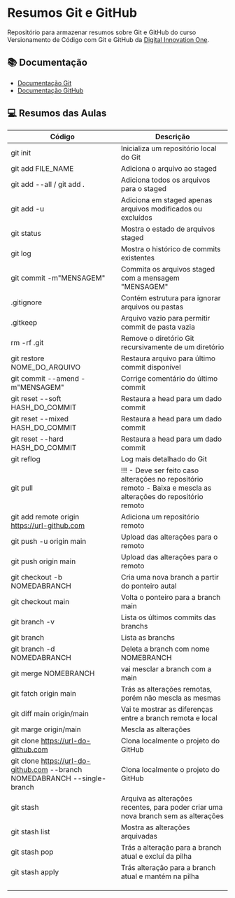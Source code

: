 
# Resumos Git e GitHub

Repositório para armazenar resumos sobre Git e GitHub do curso Versionamento de Código com Git e GitHub da [Digital Innovation One](https://www.dio.me/).

## 📚 Documentação
- [Documentação Git](https://git-scm.com/doc/)
- [Documentação GitHub](https://docs.github.com/)

## 💻 Resumos das Aulas

| Código | Descrição |
|--------|------------|
| git init | Inicializa um repositório local do Git |
| git add FILE_NAME | Adiciona o arquivo ao staged  |
| git add --all / git add . | Adiciona todos os arquivos para o staged |
| git add -u | Adiciona em staged apenas arquivos modificados ou excluídos |
| git status | Mostra o estado de arquivos staged |
| git log | Mostra o histórico de commits existentes |
| git commit -m"MENSAGEM" | Commita os arquivos staged com a mensagem "MENSAGEM" |
| .gitignore | Contém estrutura para ignorar arquivos ou pastas |
| .gitkeep | Arquivo vazio para permitir commit de pasta vazia |
| rm -rf .git | Remove o diretório Git recursivamente de um diretório |
| git restore NOME_DO_ARQUIVO | Restaura arquivo para último commit disponível |
| git commit --amend -m"MENSAGEM" | Corrige comentário do último commit |
| git reset --soft HASH_DO_COMMIT | Restaura a head para um dado commit |
| git reset --mixed HASH_DO_COMMIT | Restaura a head para um dado commit |
| git reset --hard HASH_DO_COMMIT | Restaura a head para um dado commit |
| git reflog | Log mais detalhado do Git |
| git pull | !!! - Deve ser feito caso alterações no repositório remoto - Baixa e mescla as alterações do repositório remoto |
| git add remote origin https://url-github.com | Adiciona um repositório remoto |
| git push -u origin main | Upload das alterações para o remoto |
| git push origin main | Upload das alterações para o remoto |
| git checkout -b NOMEDABRANCH | Cria uma nova branch a partir do ponteiro autal |
| git checkout main | Volta o ponteiro para a branch main |
| git branch -v | Lista os últimos commits das branchs |
| git branch | Lista as branchs |
| git branch -d NOMEDABRANCH | Deleta a branch com nome NOMEBRANCH |
| git merge NOMEBRANCH | vai mesclar a branch com a main |
| git fatch origin main | Trás as alterações remotas, porém não mescla as mesmas |
| git diff main origin/main | Vai te mostrar as diferenças entre a branch remota e local |
| git marge origin/main | Mescla as alterações |
| git clone https://url-do-github.com | Clona localmente o projeto do GitHub |
| git clone https://url-do-github.com --branch NOMEDABRANCH --single-branch | Clona localmente o projeto do GitHub |
| git stash | Arquiva as alterações recentes, para poder criar uma nova branch sem as alterações |
| git stash list | Mostra as alterações arquivadas |
| git stash pop | Trás a alteração para a branch atual e excluí da pilha |
| git stash apply | Trás alteração para a branch atual e mantém na pilha |
|  |  |
|  |  |
|  |  |
